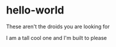 # hello-world
These aren't the droids you are looking for

I am a tall cool one and I'm built to please

